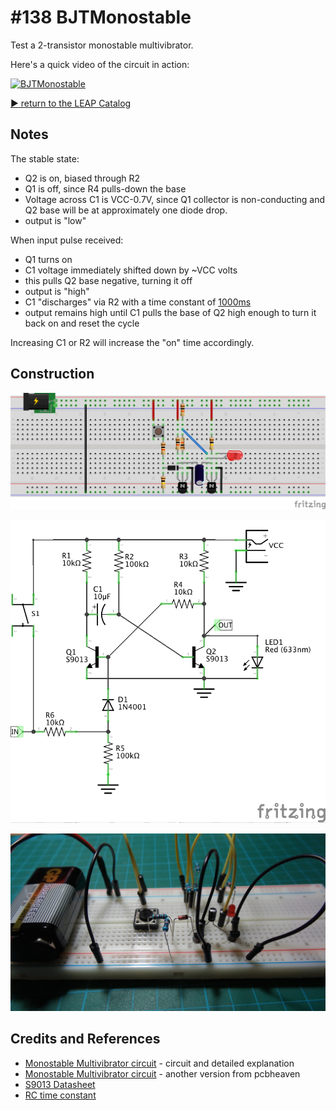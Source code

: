 # #138 BJTMonostable

Test a 2-transistor monostable multivibrator.

Here's a quick video of the circuit in action:

[![BJTMonostable](http://img.youtube.com/vi/UpARBfVGHoU/0.jpg)](http://www.youtube.com/watch?v=UpARBfVGHoU)


[:arrow_forward: return to the LEAP Catalog](http://leap.tardate.com)

## Notes

The stable state:
* Q2 is on, biased through R2
* Q1 is off, since R4 pulls-down the base
* Voltage across C1 is VCC-0.7V, since Q1 collector is non-conducting and Q2 base will be at approximately one diode drop.
* output is "low"

When input pulse received:
* Q1 turns on
* C1 voltage immediately shifted down by ~VCC volts
* this pulls Q2 base negative, turning it off
* output is "high"
* C1 "discharges" via R2 with a time constant of [1000ms](http://www.wolframalpha.com/input/?i=100k%CE%A9*10%C2%B5F)
* output remains high until C1 pulls the base of Q2 high enough to turn it back on and reset the cycle

Increasing C1 or R2 will increase the "on" time accordingly.

## Construction

![Breadboard](./assets/BJTMonostable_bb.jpg?raw=true)

![The Schematic](./assets/BJTMonostable_schematic.jpg?raw=true)

![The Build](./assets/BJTMonostable_build.jpg?raw=true)

## Credits and References
* [Monostable Multivibrator circuit](http://www.electronics-tutorials.ws/waveforms/monostable.html) - circuit and detailed explanation
* [Monostable Multivibrator circuit](http://www.pcbheaven.com/userpages/basic_transistor_circuits/) - another version from pcbheaven
* [S9013 Datasheet](http://www.futurlec.com/Transistors/S9013.shtml)
* [RC time constant](http://en.wikipedia.org/wiki/RC_time_constant)
